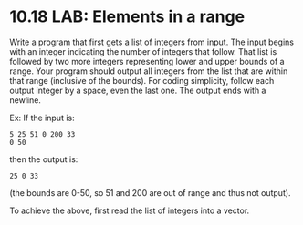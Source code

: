 # 10.18 LAB: Elements in a range
Write a program that first gets a list of integers from input. The input begins with an integer indicating the number of integers that follow. That list is followed by two more integers representing lower and upper bounds of a range. Your program should output all integers from the list that are within that range (inclusive of the bounds). For coding simplicity, follow each output integer by a space, even the last one. The output ends with a newline.

Ex: If the input is:

```
5 25 51 0 200 33
0 50
```
then the output is:

```
25 0 33
```
(the bounds are 0-50, so 51 and 200 are out of range and thus not output).

To achieve the above, first read the list of integers into a vector.